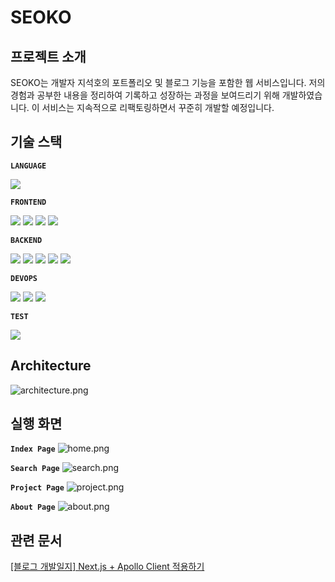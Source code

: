 # SEOKO

## 프로젝트 소개

SEOKO는 개발자 지석호의 포트폴리오 및 블로그 기능을 포함한 웹 서비스입니다. 저의 경험과 공부한 내용을 정리하여 기록하고 성장하는 과정을 보여드리기 위해 개발하였습니다. 이 서비스는 지속적으로 리팩토링하면서 꾸준히 개발할 예정입니다.

## 기술 스택

**`LANGUAGE`**

<p>
<img src="https://img.shields.io/badge/TypeScript-3178C6?style=for-the-badge&logo=typescript&logoColor=white">
</p>

**`FRONTEND`**

<p>
<img src="https://img.shields.io/badge/react-61DAFB?style=for-the-badge&logo=react&logoColor=white">
<img src="https://img.shields.io/badge/Next.js-000000?style=for-the-badge&logo=Next.js&logoColor=white">
<img src="https://img.shields.io/badge/emotion-DB7093?style=for-the-badge&logo=&logoColor=white">
<img src="https://img.shields.io/badge/Apollo Client-FF4F8B?style=for-the-badge&logo=Apollo GraphQL&logoColor=white">
</p>

**`BACKEND`**

<p>
<img src="https://img.shields.io/badge/nestjs-E0234E?style=for-the-badge&logo=nestjs&logoColor=white">
<img src="https://img.shields.io/badge/GraphQL-E10098?style=for-the-badge&logo=GraphQL&logoColor=white">
<img src="https://img.shields.io/badge/Apollo Server-FF4F8B?style=for-the-badge&logo=Apollo GraphQL&logoColor=white">
<img src="https://img.shields.io/badge/mongoDB-47A248?style=for-the-badge&logo=mongoDB&logoColor=white">
<img src="https://img.shields.io/badge/mongoose-47A248?style=for-the-badge&logo=mognoose&logoColor=white">
</p>

**`DEVOPS`**

<p>
<img src="https://img.shields.io/badge/Toast Cloud-0078D7?style=for-the-badge&logo= DevOps&logoColor=white">
<img src="https://img.shields.io/badge/docker-2496ED?style=for-the-badge&logo=docker&logoColor=white">
<img src="https://img.shields.io/badge/nginx-009639?style=for-the-badge&logo=nginx&logoColor=white">
</p>

**`TEST`**

<div>
<img src="https://img.shields.io/badge/storybook-FF4785?style=for-the-badge&logo=storybook&logoColor=white">
</p>

## Architecture

![architecture.png](https://image.toast.com/aaaacgm/post/1673177481992architecture.png)

## 실행 화면

**`Index Page`**
![home.png](https://image.toast.com/aaaacgm/post/1673104462458home.png)

**`Search Page`**
![search.png](https://image.toast.com/aaaacgm/post/1673104478601search.png)

**`Project Page`**
![project.png](https://image.toast.com/aaaacgm/post/1673104486882project.png)

**`About Page`**
![about.png](https://image.toast.com/aaaacgm/post/1673104493718about.png)

## 관련 문서

[[블로그 개발일지] Next.js + Apollo Client 적용하기](https://seoko.me/post/63f8bdec94b1d4f4a2e57437)
